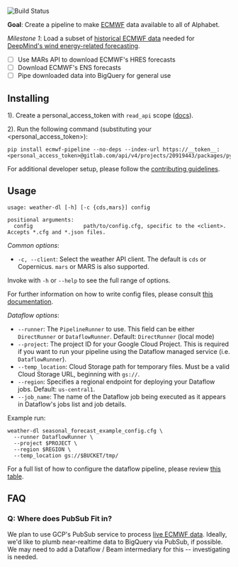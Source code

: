 
![Build Status](https://gitlab.com/google-pso/ais/grid_intelligence_ai/ecmwf/badges/master/pipeline.svg)

**Goal**: Create a pipeline to make [ECMWF](https://www.ecmwf.int/) data available to all of Alphabet.

_Milestone 1_: Load a subset of [historical ECMWF data](https://www.ecmwf.int/en/forecasts/datasets/archive-datasets) needed for [DeepMind's wind energy-related forecasting](https://deepmind.com/blog/article/machine-learning-can-boost-value-wind-energy).
- [ ] Use MARs API to download ECMWF's HRES forecasts
- [ ] Download ECMWF's ENS forecasts
- [ ] Pipe downloaded data into BigQuery for general use

## Installing

1). Create a personal_access_token with `read_api` scope ([docs](https://docs.gitlab.com/ee/user/profile/personal_access_tokens.html)).

2). Run the following command (substituting your <personal_access_token>):

```
pip install ecmwf-pipeline --no-deps --index-url https://__token__:<personal_access_token>@gitlab.com/api/v4/projects/20919443/packages/pypi/simple
```

For additional developer setup, please follow the [contributing guidelines](CONTRIBUTING.md).

## Usage
```
usage: weather-dl [-h] [-c {cds,mars}] config

positional arguments:
  config                path/to/config.cfg, specific to the <client>. Accepts *.cfg and *.json files.
```
_Common options_: 
* `-c, --client`: Select the weather API client. The default is `cds` or Copernicus. `mars` or MARS is also supported.

Invoke with `-h` or `--help` to see the full range of options.

For further information on how to write config files, please consult [this documentation](Configuration.md).

_Dataflow options_: 
* `--runner`: The `PipelineRunner` to use. This field can be either `DirectRunner` or `DataflowRunner`. Default: `DirectRunner` (local mode)
* `--project`: The project ID for your Google Cloud Project. This is required if you want to run your pipeline using the Dataflow managed service (i.e. `DataflowRunner`).
* `--temp_location`: Cloud Storage path for temporary files. Must be a valid Cloud Storage URL, beginning with `gs://`.
* `--region`: Specifies a regional endpoint for deploying your Dataflow jobs. Default: `us-central1`.
* `--job_name`: The name of the Dataflow job being executed as it appears in Dataflow's jobs list and job details.

Example run: 
```shell script
weather-dl seasonal_forecast_example_config.cfg \
  --runner DataflowRunner \
  --project $PROJECT \
  --region $REGION \
  --temp_location gs://$BUCKET/tmp/
```

For a full list of how to configure the dataflow pipeline, please review 
[this table](https://cloud.google.com/dataflow/docs/guides/specifying-exec-params).


## FAQ

### Q: Where does PubSub Fit in? 
We plan to use GCP's PubSub service to process [live ECMWF data](https://www.ecmwf.int/en/forecasts/datasets/catalogue-ecmwf-real-time-products). Ideally, we'd like to plumb near-realtime data to BigQuery
via PubSub, if possible. We may need to add a Dataflow / Beam intermediary for this -- investigating is needed.

